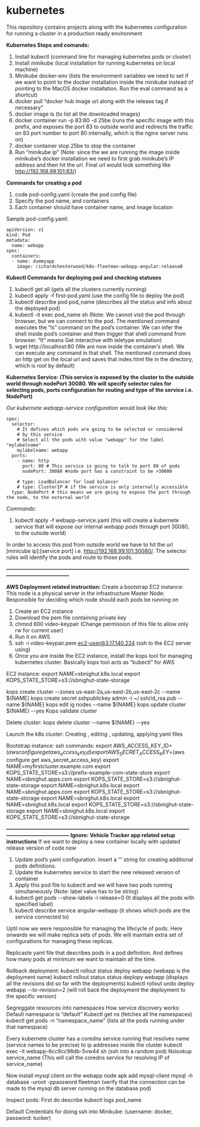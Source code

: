# kubernetes
This repository contains projects along with the kubernetes configuration for running a cluster in a production ready environment




**Kubernetes Steps and comands:**

1. Install kubectl (command line for managing kubernetes pods or cluster)
2. Install minikube (local installation for running kubernetes on local machine)
3. Minikube docker-env (lists the environment variables we need to set if we want to point to the docker installation inside the minikube instead of pointing to the MacOS docker installation. Run the eval command as a shortcut)
4. docker pull “docker hub image url along with the release tag if necessary”
5. docker image ls (to list all the downloaded images)
6. docker container run -p 83:80 -d 25be (runs the specific image with this prefix, and exposes the port 83 to outside world and redirects the traffic on 83 port number to port 80 internally, which is the nginx server runs on)
7. docker container stop 25be to stop the container
8. Run “minikube ip” (Note: since the we are running the image inside minikube’s docker installation we need to first grab minikube’s IP address and then hit the url. Final url would look something like http://192.168.99.101:83/)

 **Commands for creating a pod**
1. code pod-config.yaml (create the pod config file) 
2. Specify the pod name, and containers
3. Each container should have container name, and image location

Sample pod-config.yaml:
```
apiVersion: v1
kind: Pod
metadata:
  name: webapp
spec:
  containers:
  - name: dummyapp
    image: richardchesterwood/k8s-fleetman-webapp-angular:release0
```

**Kubectl Commands for deploying pod and checking statuses**
1. kubectl get all (gets all the clusters currently running)
2. kubectl apply -f first-pod.yaml (use the config file to deploy the pod)
3. kubectl describe pod pod_name (describes all the status and info about the deployed pod)
4. kubectl -it exec pod_name sh  (Note: We cannot visit the pod through browser, but we can connect to the pod. The mentioned command executes the “ls” command on the pod’s container. We can infer the shell inside pod’s container and then trigger that shell command from browser. “It” means Get interactive with teletype emulation)
5. wget http://localhost:80 (We are now inside the container’s shell. We can execute any command in that shell. The mentioned command does an http get on the local url and saves that index.html file in the directory, which is root by default)

**Kubernetes Service: (This service is exposed by the cluster to the outside world through nodePort 30080. We will specify selector rules for selecting pods, ports configuration for routing and type of the service i.e. NodePort)**

*Our kubernete webapp-service configuration would look like this:*

```
spec:
  selector:
    # It defines which pods are going to be selected or considered
    # by this service
    # Select all the pods with value "webapp" for the label "mylabelname"
    mylabelname: webapp
  ports:
    - name: http
      port: 80 # This service is going to talk to port 80 of pods
      nodePort: 30080 #node port has a constraint to be >30000
      
    # type: LoadBalancer for load balancer
    # type: ClusterIP # if the service is only internally accessible
  type: NodePort # this means we are going to expose the port through the node, to the external world
  ```

  *Commands:*
1. kubectl apply -f webapp-service.yaml (this will create a kubernete service that will expose our internal *webapp pods* through port 30080, to the outside world)

  In order to access this pod from outside world we have to hit the url [minicube ip]:[service port] i.e. http://192.168.99.101:30080/. The selector rules will identify the pods and route to those pods.

**—————*————————————*——————————————*————————*————————**

**AWS Deployment related instruction:**
Create a bootstrap EC2 instance: This node is a physical server in the infrastructure
Master Node: Responsible for deciding which node should each pods be running on

1. Create an EC2 instance
2. Download the pem file containing private key
3. chmod 600 video-keypair (Change permission of this file to allow only rw for current user)
4. Run it on AWS
5. ssh -i video-keypair.pem ec2-user@3.17.140.224 (ssh to the EC2 server using)
6. Once you are inside the EC2 instance, install the kops tool for managing kubernetes cluster. Basically kops tool acts as “kubectl” for AWS

EC2 instance:
export NAME=sbnighut.k8s.local
export KOPS_STATE_STORE=s3://sbnighut-state-storage

kops create cluster --zones us-east-2a,us-east-2b,us-east-2c --name ${NAME}
kops create secret sshpublickey admin -i ~/.ssh/id_rsa.pub --name ${NAME}
kops edit ig nodes --name ${NAME}
kops update cluster ${NAME} --yes
Kops validate cluster

Delete cluster:
kops delete cluster --name ${NAME} --yes

Launch the k8s cluster:
Creating , editing , updating, applying yaml files

Bootstrap instance: ssh commands: 
export AWS_ACCESS_KEY_ID=$(aws configure get aws_access_key_id)
export AWS_SECRET_ACCESS_KEY=$(aws configure get aws_secret_access_key)
export NAME=myfirstcluster.example.com
export KOPS_STATE_STORE=s3://prefix-example-com-state-store
export NAME=sbnighut.apps.com
export KOPS_STATE_STORE=s3://sbnighut-state-storage
export NAME=sbnighut.k8s.local
export NAME=sbnighut.apps.com
export KOPS_STATE_STORE=s3://sbnighut-state-storage
export NAME=sbnighut.k8s.local
export NAME=sbnighut.k8s.local
export KOPS_STATE_STORE=s3://sbnighut-state-storage
export NAME=sbnighut.k8s.local
export KOPS_STATE_STORE=s3://sbnighut-state-storage

**—————*————————————*——————————————*————————*————————**
**Ignore: Vehicle Tracker app related setup instructions**
If we want to deploy a new container locally with updated release version of code now
1. Update pod’s yaml configuration. Insert a ‘’’ string for creating additional pods definitions.
2. Update the kubernetes service to start the new released version of container 
3. Apply this pod file to kubectl and we will have two pods running simultaneously (Note: label value has to be string)
4. kubectl get pods --show-labels -l release=0 (It displays all the pods with specified label)
5. kubectl describe service angular-webapp (it shows which pods are the service connected to)

Uptil now we were responsible for managing the lifecycle of pods. Here onwards we will make replica sets of pods. We will maintain extra set of configurations for managing these replicas.

Replicaste yaml file that describes pods in a pod definition. And defines how many pods at minimum we want to maintain all the time.

Rollback deployment:
kubectl rollout status deploy webapp  (webapp is the deployment name)
kubectl rollout status status deplopy webapp (displays all the revisions did so far with the deployments)
kubectl rollout undo deploy webapp --to-revision=2 (will roll back the deployment the deployment to the specific version)

Segreggate resources into namespaces
How service discovery works:
Default namespace is “default”
Kubectl get ns (fetches all the namespaces)
kubectl get pods -n “namespace_name” (lists all the pods running under that namespace) 

Every kubernete cluster has a coredns service running that resolves name (service names to be precise) to ip addresses inside the cluster
kubectl exec -it webapp-6cc9cc96db-5vw44 sh (ssh into a random pod)
Nslookup service_name (This will call the coredns service for resolving IP of service_name)

Now install mysql client on the webapp node
apk add mysql-client
mysql -h database -uroot -ppassword fleetman (verify that the connection can be made to the mysql db server running on the database pod)

Inspect pods:
First do describe 
kubectl logs pod_name

Default Credentials for doing ssh into Minikube: (username: docker, password: tucker)
